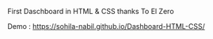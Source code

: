 First Daschboard in HTML & CSS 
thanks To El Zero




Demo : https://sohila-nabil.github.io/Dashboard-HTML-CSS/
